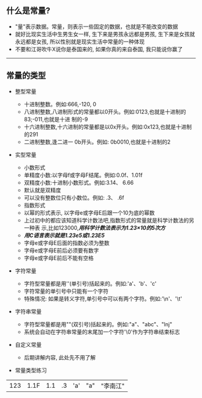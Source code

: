 ## 什么是常量?

- "量"表示数据。常量，则表示一些固定的数据，也就是不能改变的数据
- 就好比现实生活中生男生女一样, 生下来是男孩永远都是男孩, 生下来是女孩就永远都是女孩, 所以性别就是现实生活中常量的一种体现
- 不要和江哥吹牛X说你是泰国来的, 如果你真的来自泰国, 我只能说你赢了

---

## 常量的类型

- 整型常量
  + 十进制整数。例如:666,-120, 0
  + 八进制整数,八进制形式的常量都以0开头。例如:0123,也就是十进制的83;-011,也就是十进 制的-9
  + 十六进制整数,十六进制的常量都是以0x开头。例如:0x123,也就是十进制的291
  + 二进制整数,逢二进一 0b开头。例如: 0b0010,也就是十进制的2
- 实型常量
  + 小数形式
  + 单精度小数:以字母f或字母F结尾。例如:0.0f、1.01f
  + 双精度小数:十进制小数形式。例如:3.14、 6.66
  + 默认就是双精度
  + 可以没有整数位只有小数位。例如: .3、 .6f
  + 指数形式
  + 以幂的形式表示, 以字母e或字母E后跟一个10为底的幂数
  + 上过初中的都应该知道科学计数法吧,指数形式的常量就是科学计数法的另一种表 示,比如123000,***用科学计数法表示为1.23×10的5次方***
  + ***用C语言表示就是1.23e5或1.23E5***
  + 字母e或字母E后面的指数必须为整数
  + 字母e或字母E前后必须要有数字
  + 字母e或字母E前后不能有空格
- 字符常量
  + 字符型常量都是用''(单引号)括起来的。例如:'a'、'b'、'c'
  + 字符常量的单引号中只能有一个字符
  + 特殊情况: 如果是转义字符,单引号中可以有两个字符。例如:'\n'、'\t'
- 字符串常量
  + 字符型常量都是用""(双引号)括起来的。例如:"a"、"abc"、"lnj"
  + 系统会自动在字符串常量的末尾加一个字符'\0'作为字符串结束标志
- 自定义常量
  + 后期讲解内容, 此处先不用了解

- 常量类型练习

|      |      |      |      |      |      |          |
| ---- | ---- | ---- | ---- | ---- | ---- | -------- |
| 123  | 1.1F | 1.1  | .3   | 'a'  | "a"  | "李南江" |




